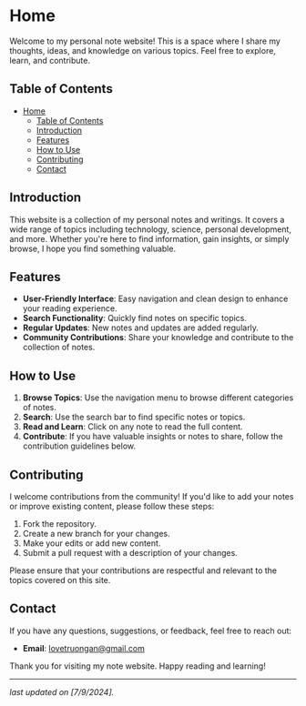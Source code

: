 # Home

Welcome to my personal note website! This is a space where I share my thoughts, ideas, and knowledge on various topics. Feel free to explore, learn, and contribute.

## Table of Contents
- [Home](#home)
  - [Table of Contents](#table-of-contents)
  - [Introduction](#introduction)
  - [Features](#features)
  - [How to Use](#how-to-use)
  - [Contributing](#contributing)
  - [Contact](#contact)

## Introduction
This website is a collection of my personal notes and writings. It covers a wide range of topics including technology, science, personal development, and more. Whether you're here to find information, gain insights, or simply browse, I hope you find something valuable.

## Features
- **User-Friendly Interface**: Easy navigation and clean design to enhance your reading experience.
- **Search Functionality**: Quickly find notes on specific topics.
- **Regular Updates**: New notes and updates are added regularly.
- **Community Contributions**: Share your knowledge and contribute to the collection of notes.

## How to Use
1. **Browse Topics**: Use the navigation menu to browse different categories of notes.
2. **Search**: Use the search bar to find specific notes or topics.
3. **Read and Learn**: Click on any note to read the full content.
4. **Contribute**: If you have valuable insights or notes to share, follow the contribution guidelines below.

## Contributing
I welcome contributions from the community! If you'd like to add your notes or improve existing content, please follow these steps:

1. Fork the repository.
2. Create a new branch for your changes.
3. Make your edits or add new content.
4. Submit a pull request with a description of your changes.

Please ensure that your contributions are respectful and relevant to the topics covered on this site.

## Contact
If you have any questions, suggestions, or feedback, feel free to reach out:

- **Email**: [lovetruongan@gmail.com](mailto:lovetruongan@gmail.com)

Thank you for visiting my note website. Happy reading and learning!

---

*last updated on [7/9/2024].*
